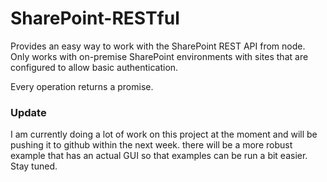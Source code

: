 SharePoint-RESTful
==================

Provides an easy way to work with the SharePoint REST API from node. Only works with on-premise SharePoint environments with sites that are configured to allow basic authentication. 

Every operation returns a promise.

### Update

I am currently doing a lot of work on this project at the moment and will be pushing it to github within the next week. there will be a more robust example that has an actual GUI so that examples can be run a bit easier. Stay tuned.


